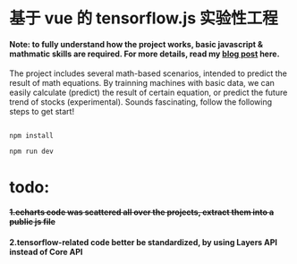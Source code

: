 # 基于 vue 的 tensorflow.js 实验性工程

#### Note: to fully understand how the project works, basic javascript & mathmatic skills are required. For more details, read my [blog post](http://118.195.181.201/) here.

The project includes several math-based scenarios, intended to predict the result of math equations. By trainning machines with basic data, we can easily calculate (predict) the result of certain equation, or predict the future trend of stocks (experimental). Sounds fascinating, follow the following steps to get start! 


```shell

npm install

npm run dev

```

# todo:

#### ~~1.echarts code was scattered all over the projects, extract them into a public js file~~
#### 2.tensorflow-related code better be standardized, by using Layers API instead of Core API

